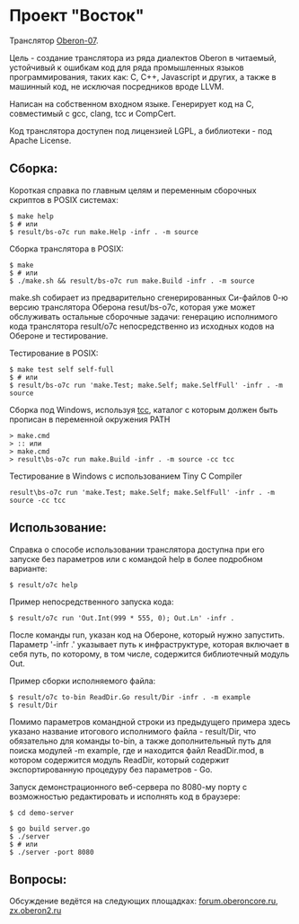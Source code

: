 Проект "Восток"
=======================
Транслятор [Oberon-07](documents/Language-ru.md).

Цель - создание транслятора из ряда диалектов Oberon в читаемый,
устойчивый к ошибкам код для ряда промышленных языков программирования,
таких как: C, C++, Javascript и других, а также в машинный код, не исключая
посредников вроде LLVM.

Написан на собственном входном языке.
Генерирует код на С, совместимый с gcc, clang, tcc и CompCert.

Код транслятора доступен под лицензией LGPL, а библиотеки - под Apache License.

## Сборка:
Короткая справка по главным целям и переменным сборочных скриптов в POSIX
системах:

    $ make help
    $ # или
    $ result/bs-o7c run make.Help -infr . -m source

Сборка транслятора в POSIX:

    $ make
    $ # или
    $ ./make.sh && result/bs-o7c run make.Build -infr . -m source

make.sh собирает из предварительно сгенерированных Си-файлов 0-ю версию
транслятора Оберона resut/bs-o7c, которая уже может обслуживать
остальные сборочные задачи: генерацию исполнимого кода транслятора result/o7c
непосредственно из исходных кодов на Обероне и тестирование.

Тестирование в POSIX:

    $ make test self self-full
    $ # или
    $ result/bs-o7c run 'make.Test; make.Self; make.SelfFull' -infr . -m source

Сборка под Windows, используя [tcc](http://download.savannah.gnu.org/releases/tinycc/),
каталог с которым должен быть прописан в переменной окружения PATH

    > make.cmd
    > :: или
    > make.cmd
    > result\bs-o7c run make.Build -infr . -m source -cc tcc

Тестирование в Windows с использованием Tiny C Compiler

    result\bs-o7c run 'make.Test; make.Self; make.SelfFull' -infr . -m source -cc tcc

## Использование:
Справка о способе использовании транслятора доступна при его запуске без
параметров или с командой help в более подробном варианте:

    $ result/o7c help

Пример непосредственного запуска кода:

    $ result/o7c run 'Out.Int(999 * 555, 0); Out.Ln' -infr .

После команды run, указан код на Обероне, который нужно запустить. Параметр
'-infr .' указывает путь к инфраструктуре, которая включает в себя путь, по
которому, в том числе, содержится библиотечный модуль Out.

Пример сборки исполняемого файла:

    $ result/o7c to-bin ReadDir.Go result/Dir -infr . -m example
    $ result/Dir

Помимо параметров командной строки из предыдущего примера здесь
указано название итогового исполнимого файла - result/Dir, что обязательно для
команды to-bin, а также дополнительный путь для поиска модулей -m example,
где и находится файл ReadDir.mod, в котором содержится модуль ReadDir, который
содержит экспортированную процедуру без параметров - Go.

Запуск демонстрационного веб-сервера по 8080-му порту с возможностью
редактировать и исполнять код в браузере:

    $ cd demo-server

    $ go build server.go
    $ ./server
    $ # или
    $ ./server -port 8080

## Вопросы:
Обсуждение ведётся на следующих площадках:
[forum.oberoncore.ru](https://forum.oberoncore.ru/viewtopic.php?f=115&t=6217),
[zx.oberon2.ru](https://zx.oberon2.ru/forum/viewforum.php?f=117)

